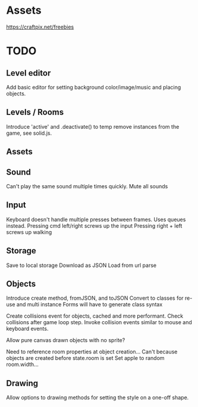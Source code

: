 # Assets

https://craftpix.net/freebies

# TODO

## Level editor
Add basic editor for setting background color/image/music and placing objects. 

## Levels / Rooms
Introduce 'active' and .deactivate() to temp remove instances from the game, see solid.js.

## Assets

## Sound
Can't play the same sound multiple times quickly.
Mute all sounds

## Input
Keyboard doesn't handle multiple presses between frames.  Uses queues instead.
Pressing cmd left/right screws up the input
Pressing right + left screws up walking 

## Storage
Save to local storage
Download as JSON
Load from url parse

## Objects
Introduce create method, fromJSON, and toJSON
Convert to classes for re-use and multi instance
Forms will have to generate class syntax

Create collisions event for objects, cached and more performant.
Check collisions after game loop step.
Invoke collision events similar to mouse and keyboard events. 

Allow pure canvas drawn objects with no sprite?

Need to reference room properties at object creation...
Can't because objects are created before state.room is set
Set apple to random room.width...

## Drawing
Allow options to drawing methods for setting the style on a one-off shape.
